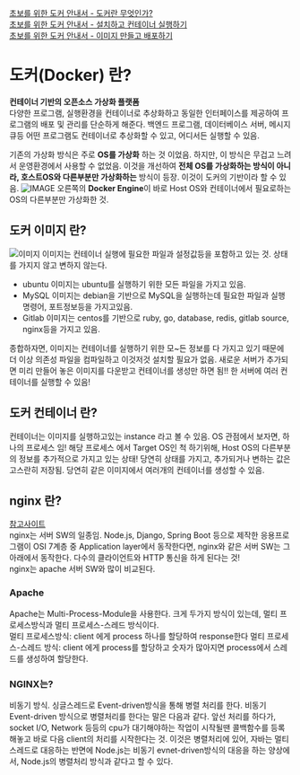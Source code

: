 [초보를 위한 도커 안내서 - 도커란 무엇인가?](https://subicura.com/2017/01/19/docker-guide-for-beginners-1.html)  
[초보를 위한 도커 안내서 - 설치하고 컨테이너 실행하기](https://subicura.com/2017/01/19/docker-guide-for-beginners-2.html)  
[초보를 위한 도커 안내서 - 이미지 만들고 배포하기](https://subicura.com/2017/02/10/docker-guide-for-beginners-create-image-and-deploy.html)  

# 도커(Docker) 란?
**컨테이너 기반의 오픈소스 가상화 플랫폼**  
다양한 프로그램, 실행환경을 컨테이너로 추상화하고 동일한 인터페이스를 제공하여 프로그램의 배포 및 관리를 단순하게 해준다.
백엔드 프로그램, 데이터베이스 서버, 메시지 큐등 어떤 프로그램도 컨테이너로 추상화할 수 있고, 어디서든 실행할 수 있음.
  
기존의 가상화 방식은 주로 **OS를 가상화** 하는 것 이었음. 하지만, 이 방식은 무겁고 느려서 운영환경에서 사용할 수 
없었음. 이것을 개선하여 **전체 OS를 가상화하는 방식이 아니라, 호스트OS와 다른부분만 가상화하는** 방식이 등장. 이것이
도커의 기반이라 할 수 있음.
![IMAGE](https://subicura.com/assets/article_images/2017-01-19-docker-guide-for-beginners-1/vm-vs-docker.png)
오른쪽의 **Docker Engine**이 바로 Host OS와 컨테이너에서 필요로하는 OS의 다른부분만 가상화한 것.

## 도커 이미지 란?
![이미지](https://subicura.com/assets/article_images/2017-01-19-docker-guide-for-beginners-1/docker-image.png)
이미지는 컨테이너 실행에 필요한 파일과 설정값등을 포함하고 있는 것. 상태를 가지지 않고 변하지 않는다.
- ubuntu 이미지는 ubuntu를 실행하기 위한 모든 파일을 가지고 있음.
- MySQL 이미지는 debian을 기반으로 MySQL을 실행하는데 필요한 파일과 실행 명령어, 포트정보등을 가지고있음.
- Gitlab 이미지는 centos를 기반으로 ruby, go, database, redis, gitlab source, nginx등을 가지고 있음.
  
종합하자면, 이미지는 컨테이너를 실행하기 위한 모~든 정보를 다 가지고 있기 때문에 더 이상 의존성 파일을 컴파일하고
이것저것 설치할 필요가 없음. 새로운 서버가 추가되면 미리 만들어 놓은 이미지를 다운받고 컨테이너를 생성만 하면 됨!!
한 서버에 여러 컨테이너를 실행할 수 있음!

## 도커 컨테이너 란?
컨테이너는 이미지를 실행하고있는 instance 라고 볼 수 있음. OS 관점에서 보자면, 하나의 프로세스 임! 해당 프로세스
에서 Target OS인 척 하기위해, Host OS의 다른부분의 정보를 추가적으로 가지고 있는 상태! 당연히 상태를 가지고,
추가되거나 변하는 값은 고스란히 저장됨. 당연히 같은 이미지에서 여러개의 컨테이너를 생성할 수 있음.




## nginx 란?
[참고사이트](https://medium.com/sjk5766/%EB%84%8C-%EB%AD%90%EB%8B%88-nginx-9a8cae25e964)  
nginx는 서버 SW의 일종임. Node.js, Django, Spring Boot 등으로 제작한 응용프로그램이 OSI 7계층 중 Application layer에서 동작한다면,
nginx와 같은 서버 SW는 그아래에서 동작한다. 다수의 클라이언트와 HTTP 통신을 하게 된다는 것!  
nginx는 apache 서버 SW와 많이 비교된다.

### Apache
Apache는 Multi-Process-Module을 사용한다. 크게 두가지 방식이 있는데, 멀티 프로세스방식과 멀티 프로세스-스레드 방식이다.  
멀티 프로세스방식: client 에게 process 하나를 할당하여 response한다
멀티 프로세스-스레드 방식: client 에게 process를 할당하고 숫자가 많아지면 process에서 스레드를 생성하여 할당한다.  

### NGINX는?
비동기 방식. 싱글스레드로 Event-driven방식을 통해 병렬 처리를 한다. 비동기 Event-driven 방식으로 병렬처리를 한다는 말은 다음과 같다.
앞선 처리를 하다가, socket I/O, Network 등등의 cpu가 대기해야하는 작업이 시작될땐 콜백함수를 등록해놓고 바로 다음 client의 처리를 시작한다는 것.
이것은 병렬처리에 있어, 자바는 멀티스레드로 대응하는 반면에 Node.js는 비동기 evnet-driven방식의 대응을 하는 양상에서, Node.js의 병렬처리 방식과 같다고 할 수 있다.
